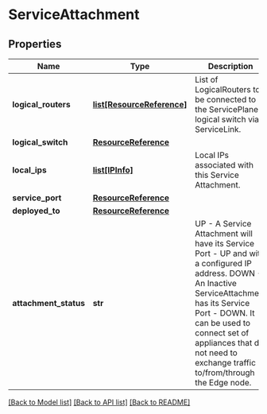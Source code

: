 # ServiceAttachment

## Properties
Name | Type | Description | Notes
------------ | ------------- | ------------- | -------------
**logical_routers** | [**list[ResourceReference]**](ResourceReference.md) | List of LogicalRouters to be connected to the ServicePlane logical switch via a ServiceLink. | [optional] 
**logical_switch** | [**ResourceReference**](ResourceReference.md) |  | [optional] 
**local_ips** | [**list[IPInfo]**](IPInfo.md) | Local IPs associated with this Service Attachment. | [optional] 
**service_port** | [**ResourceReference**](ResourceReference.md) |  | [optional] 
**deployed_to** | [**ResourceReference**](ResourceReference.md) |  | 
**attachment_status** | **str** | UP - A Service Attachment will have its Service Port - UP and with a configured IP address. DOWN - An Inactive ServiceAttachment has its Service Port - DOWN. It can be used to connect set of appliances that do not need to exchange traffic to/from/through the Edge node. | [optional] [default to 'UP']

[[Back to Model list]](../README.md#documentation-for-models) [[Back to API list]](../README.md#documentation-for-api-endpoints) [[Back to README]](../README.md)

